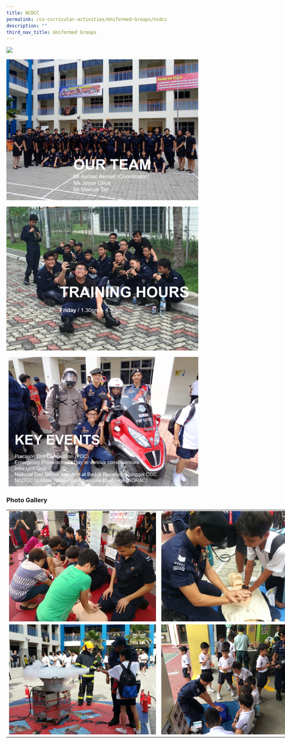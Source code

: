 ```yaml
---
title: NCDCC
permalink: /co-curricular-activities/Uniformed-Groups/ncdcc
description: ""
third_nav_title: Uniformed Groups
---
```

![](/images/ncdcc1.png)

![](/images/ncdcc2.png)

![](/images/ncdcc3.png)

![](/images/ncdcc4.jpeg)


### Photo Gallery

<table style="undefined;table-layout: fixed; width: 800px">
<colgroup>
<col style="width: 400px">
<col style="width: 400px">
</colgroup>
<tbody>
  <tr>
    <td><img src="/images/ncdcc5.jpeg"></td>
    <td><img src="/images/ncdcc6.jpeg"></td>
  </tr>
  <tr>
    <td><img src="/images/ncdcc7.jpeg"></td>
    <td><img src="/images/ncdcc8.jpeg"></td>
  </tr>
</tbody>
</table>